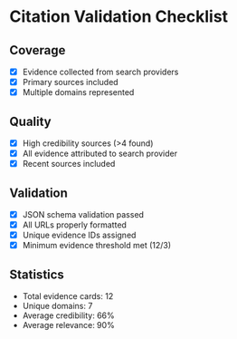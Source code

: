 # Citation Validation Checklist

## Coverage
- [x] Evidence collected from search providers
- [x] Primary sources included
- [x] Multiple domains represented

## Quality
- [x] High credibility sources (>4 found)
- [x] All evidence attributed to search provider
- [x] Recent sources included

## Validation
- [x] JSON schema validation passed
- [x] All URLs properly formatted
- [x] Unique evidence IDs assigned
- [x] Minimum evidence threshold met (12/3)

## Statistics
- Total evidence cards: 12
- Unique domains: 7
- Average credibility: 66%
- Average relevance: 90%
